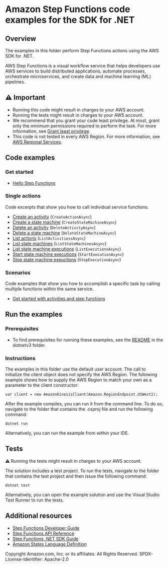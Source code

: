 # Amazon Step Functions code examples for the SDK for .NET

## Overview
The examples in this folder perform Step Functions actions using the AWS SDK for .NET.

AWS Step Functions is a visual workflow service that helps developers use AWS
services to build distributed applications, automate processes, orchestrate
microservices, and create data and machine learning (ML) pipelines.  

## ⚠️ Important
* Running this code might result in charges to your AWS account. 
* Running the tests might result in charges to your AWS account.
* We recommend that you grant your code least privilege. At most, grant only the minimum permissions required to perform the task. For more information, see [Grant least privilege](https://docs.aws.amazon.com/IAM/latest/UserGuide/best-practices.html#grant-least-privilege). 
* This code is not tested in every AWS Region. For more information, see [AWS Regional Services](https://aws.amazon.com/about-aws/global-infrastructure/regional-product-services).

## Code examples

### Get started

* [Hello Step Functions](Actions/HelloStepFunctions.cs)

### Single actions
Code excerpts that show you how to call individual service functions.
* [Create an activity](Actions/StepFunctionsWrapper.cs) (`CreateActionAsync`)
* [Create a state machine](Actions/StepFunctionsWrapper.cs) (`CreateStateMachineAsync`)
* [Delete an activity](Actions/StepFunctionsWrapper.cs) (`DeleteActivityAsync`)
* [Delete a state machine](Actions/StepFunctionsWrapper.cs) (`DeleteStateMachineAsync`)
* [List actions](Actions/StepFunctionsWrapper.cs) (`ListActivitiessAsync`)
* [List state machines](Actions/StepFunctionsWrapper.cs) (`ListStateMachinesAsync`)
* [List state machine executions](Actions/StepFunctionsWrapper.cs) (`ListExecutionsAsync`)
* [Start state machine executions](Actions/StepFunctionsWrapper.cs) (`StartExecutionAsync`)
* [Stop state machine exeucitons](Actions/StepFunctionsWrapper.cs) (`StopExecutionAsync`)

### Scenarios
Code examples that show you how to accomplish a specific task by calling multiple functions within the same service.
* [Get started with activities and step functions](Scenarios/StepFunctionsBasics.cs)

## Run the examples

### Prerequisites
* To find prerequisites for running these examples, see the
  [README](../README.md#Prerequisites) in the dotnetv3 folder.

### Instructions
The examples in this folder use the default user account. The call to
initialize the client object does not specify the AWS Region. The following
example shows how to supply the AWS Region to match your own as a
parameter to the client constructor:

```
var client = new AmazonKinesisClient(Amazon.RegionEndpoint.USWest2);
```

After the example compiles, you can run it from the command line. To do so,
navigate to the folder that contains the .csproj file and run the following
command:

```
dotnet run
```

Alternatively, you can run the example from within your IDE.

## Tests
⚠️ Running the tests might result in charges to your AWS account.

The solution includes a test project. To run the tests, navigate to the folder that contains the test project and then issue the following command:

```
dotnet test
```

Alternatively, you can open the example solution and use the Visual Studio Test Runner to run the tests.

## Additional resources
* [Step Functions Developer Guide](https://docs.aws.amazon.com/step-functions/latest/dg/welcome.html)
* [Step Functions API Reference](https://docs.aws.amazon.com/step-functions/latest/apireference/Welcome.html)
* [Step Functions .NET SDK Guide](https://docs.aws.amazon.com/sdkfornet/v3/apidocs/items/StepFunctions/NStepFunctions.html)
* [Amazon States Language Definition](https://states-language.net/spec.html)

Copyright Amazon.com, Inc. or its affiliates. All Rights Reserved. SPDX-License-Identifier: Apache-2.0
